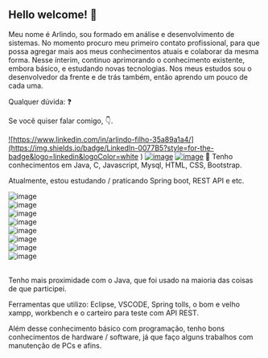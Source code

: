 ## Hello welcome!  :wave: 
Meu nome é Arlindo, sou formado em análise e desenvolvimento de sistemas. No momento procuro meu primeiro contato profissional, para que possa agregar mais aos meus conhecimentos atuais e colaborar da mesma forma. Nesse ínterim, continuo aprimorando o conhecimento existente, embora básico, e estudando novas tecnologias. Nos meus estudos sou o desenvolvedor da frente e de trás também, então aprendo um pouco de cada uma.

Qualquer dúvida: ❓

Se você quiser falar comigo, 👇.

<a href="https://www.linkedin.com/in/arlindo-filho-35a89a1a4/"> ![https://www.linkedin.com/in/arlindo-filho-35a89a1a4/](https://img.shields.io/badge/LinkedIn-0077B5?style=for-the-badge&logo=linkedin&logoColor=white
)</a>
<a href="https://api.whatsapp.com/send?phone=5581992870704&text=Oi%2C%20eu%20venho%20do%20git.">
![image](https://img.shields.io/badge/WhatsApp-25D366?style=for-the-badge&logo=whatsapp&logoColor=white
)</a>
<a href="https://www.instagram.com/afilho_/">![image](https://img.shields.io/badge/Instagram-E4405F?style=for-the-badge&logo=instagram&logoColor=white
)</a>
👷 Tenho conhecimentos em Java, C, Javascript, Mysql, HTML, CSS, Bootstrap.

Atualmente, estou estudando / praticando Spring boot, REST API e etc. </b>

 ![image](https://img.shields.io/badge/Java-ED8B00?style=for-the-badge&logo=java&logoColor=white
)<br>
 ![image](https://img.shields.io/badge/C-00599C?style=for-the-badge&logo=c&logoColor=white
)<br>
 ![image](https://img.shields.io/badge/HTML5-E34F26?style=for-the-badge&logo=html5&logoColor=white
)<br>
 ![image](https://img.shields.io/badge/CSS3-1572B6?style=for-the-badge&logo=css3&logoColor=white
)<br>
 ![image](https://img.shields.io/badge/Bootstrap-563D7C?style=for-the-badge&logo=bootstrap&logoColor=white
)<br>
 ![image](https://img.shields.io/badge/MySQL-00000F?style=for-the-badge&logo=mysql&logoColor=white
)<br>
 ![image](https://img.shields.io/badge/JavaScript-F7DF1E?style=for-the-badge&logo=javascript&logoColor=black
)<br>
![image](https://img.shields.io/badge/Spring-6DB33F?style=for-the-badge&logo=spring&logoColor=white
)<br>
<br>

Tenho mais proximidade com o Java, que foi usado na maioria das coisas de que participei.

Ferramentas que utilizo: Eclipse, VSCODE, Spring tolls, o bom e velho xampp, workbench e o carteiro para teste com API REST.

Além desse conhecimento básico com programação, tenho bons conhecimentos de hardware / software, já que faço alguns trabalhos com manutenção de PCs e afins.
